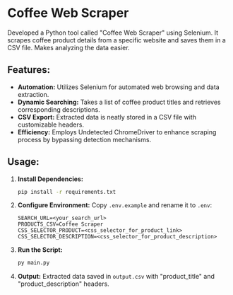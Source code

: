 # Coffee Web Scraper

Developed a Python tool called "Coffee Web Scraper" using Selenium. It scrapes coffee product details from a specific website and saves them in a CSV file. Makes analyzing the data easier.

## Features:

- **Automation:** Utilizes Selenium for automated web browsing and data extraction.
- **Dynamic Searching:** Takes a list of coffee product titles and retrieves corresponding descriptions.
- **CSV Export:** Extracted data is neatly stored in a CSV file with customizable headers.
- **Efficiency:** Employs Undetected ChromeDriver to enhance scraping process by bypassing detection mechanisms.

## Usage:

1. **Install Dependencies:**

   ```bash
   pip install -r requirements.txt
   ```

2. **Configure Environment:**
   Copy `.env.example` and rename it to `.env`:

   ```
   SEARCH_URL=<your_search_url>
   PRODUCTS_CSV=Coffee Scraper
   CSS_SELECTOR_PRODUCT=<css_selector_for_product_link>
   CSS_SELECTOR_DESCRIPTION=<css_selector_for_product_description>
   ```

3. **Run the Script:**

   ```bash
   py main.py
   ```

4. **Output:**
   Extracted data saved in `output.csv` with "product_title" and "product_description" headers.

